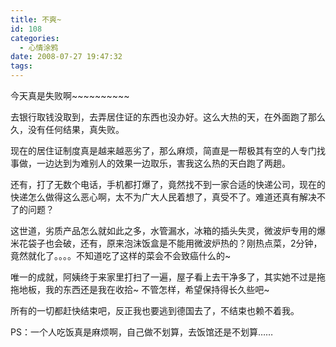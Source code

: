 ```yaml
---
title: 不爽~
id: 108
categories:
  - 心情涂鸦
date: 2008-07-27 19:47:32
tags:
---
```


今天真是失败啊~~~~~~~~~~

去银行取钱没取到，去弄居住证的东西也没办好。这么大热的天，在外面跑了那么久，没有任何结果，真失败。

现在的居住证制度真是越来越恶劣了，那么麻烦，简直是一帮极其有空的人专门找事做，一边达到为难别人的效果一边取乐，害我这么热的天白跑了两趟。

还有，打了无数个电话，手机都打爆了，竟然找不到一家合适的快递公司，现在的快递怎么做得这么恶心啊，太不为广大人民着想了，真受不了。难道还真有解决不了的问题？

这世道，劣质产品怎么就如此之多，水管漏水，冰箱的插头失灵，微波炉专用的爆米花袋子也会破，还有，原来泡沫饭盒是不能用微波炉热的？刚热点菜，2分钟，竟然就化了。。。。不知道吃了这样的菜会不会致癌什么的~

唯一的成就，阿姨终于来家里打扫了一遍，屋子看上去干净多了，其实她不过是拖拖地板，我的东西还是我在收拾~ 不管怎样，希望保持得长久些吧~

所有的一切都赶快结束吧，反正我也要逃到德国去了，不结束也赖不着我。

PS：一个人吃饭真是麻烦啊，自己做不划算，去饭馆还是不划算……
